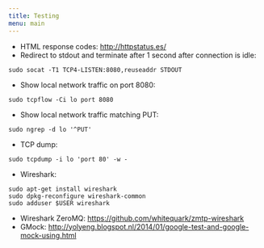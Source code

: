 ```yaml
---
title: Testing
menu: main
---
```


- HTML response codes: http://httpstatus.es/
- Redirect to stdout and terminate after 1 second after connection is idle:
```
sudo socat -T1 TCP4-LISTEN:8080,reuseaddr STDOUT
```
- Show local network traffic on port 8080:
```
sudo tcpflow -Ci lo port 8080
```
- Show local network traffic matching PUT:
```
sudo ngrep -d lo '^PUT'
```
- TCP dump:
```
sudo tcpdump -i lo 'port 80' -w -
```
- Wireshark:
```
sudo apt-get install wireshark
sudo dpkg-reconfigure wireshark-common
sudo adduser $USER wireshark
```
- Wireshark ZeroMQ: https://github.com/whitequark/zmtp-wireshark
- GMock: http://yolyeng.blogspot.nl/2014/01/google-test-and-google-mock-using.html
